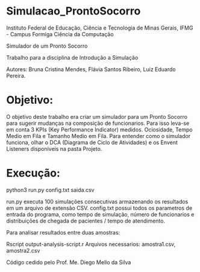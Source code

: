 # Simulacao_ProntoSocorro

Instituto Federal de Educação, Ciência e Tecnologia de Minas Gerais, IFMG - Campus Formiga
Ciência da Computação

Simulador de um Pronto Socorro

Trabalho para a disciplina de Introdução a Simulação

Autores:
Bruna Cristina Mendes,
Flávia Santos Ribeiro,
Luiz Eduardo Pereira. 

# Objetivo:

O objetivo deste trabalho era criar um simulador para um Pronto Socorro para sugerir mudanças na composição de funcionarios.
Para isso leva-se em conta 3 KPIs (Key Performance Indicator) medidos. Ociosidade, Tempo Medio em Fila e Tamanho Medio em Fila.
Para entender como o simulador funciona, olhar o DCA (Diagrama de Ciclo de Atividades) e os Envent Listeners disponiveis na pasta Projeto.

# Execução:

python3 run.py config.txt saida.csv

run.py executa 100 simulações consecutivas armazenando os resultados em um arquivo de extensão CSV.
config.txt possui todos os parametros de entrada do programa, como tempo de simulação, número de funcionarios e distribuições de chegada de pacientes / tempo de atendimento.

Para analisar resultados entre duas amostras:

Rscript output-analysis-script.r
Arquivos necessarios: amostra1.csv, amostra2.csv

Código cedido pelo Prof. Me. Diego Mello da Silva
